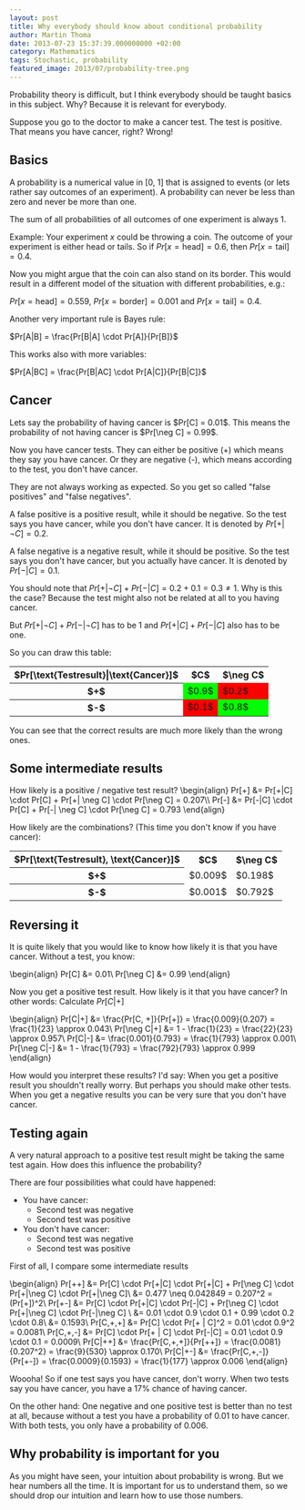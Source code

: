 ```yaml
---
layout: post
title: Why everybody should know about conditional probability
author: Martin Thoma
date: 2013-07-23 15:37:39.000000000 +02:00
category: Mathematics
tags: Stochastic, probability
featured_image: 2013/07/probability-tree.png
---
```

Probability theory is difficult, but I think everybody should be taught basics in this subject. Why? Because it is relevant for everybody.

Suppose you go to the doctor to make a cancer test. The test is positive. That means you have cancer, right? Wrong!

<h2>Basics</h2>
A probability is a numerical value in [0, 1] that is assigned to events (or lets rather say outcomes of an experiment). A probability can never be less than zero and never be more than one.

The sum of all probabilities of all outcomes of one experiment is always 1.

Example: Your experiment $x$ could be throwing a coin. The outcome of your experiment is either head or tails. So if
$Pr[x = \text{head}] = 0.6$, then $Pr[x = \text{tail}] = 0.4$.

Now you might argue that the coin can also stand on its border. This would result in a different model of the situation with different probabilities, e.g.:

$Pr[x = \text{head}] = 0.559$, $Pr[x = \text{border}] = 0.001$ and $Pr[x = \text{tail}] = 0.4$.

Another very important rule is Bayes rule:

$Pr[A|B] = \frac{Pr[B|A] \cdot Pr[A]}{Pr[B]}$

This works also with more variables:

$Pr[A|BC] = \frac{Pr[B|AC] \cdot Pr[A|C]}{Pr[B|C]}$

<h2>Cancer</h2>
Lets say the probability of having cancer is $Pr[C] = 0.01$. This means the probability of not having cancer is $Pr[\neg C] = 0.99$.

Now you have cancer tests. They can either be positive (+) which means they say you have cancer. Or they are negative (-), which means according to the test, you don't have cancer.

They are not always working as expected. So you get so called "false positives" and "false negatives".

A false positive is a positive result, while it should be negative. So the test says you have cancer, while you don't have cancer. It is denoted by $Pr[+ | \neg C] = 0.2$.

A false negative is a negative result, while it should be positive. So the test says you don't have cancer, but you actually have cancer. It is denoted by $Pr[- | C] = 0.1$.

You should note that $Pr[+ | \neg C] + Pr[- | C] = 0.2 + 0.1 = 0.3 \neq 1$. Why is this the case? Because the test might also not be related at all to you having cancer.

But $Pr[+ | \neg C] + Pr[- | \neg C]$ has to be 1 and $Pr[+ | C] + Pr[- | C]$ also has to be one.

So you can draw this table:

<table class="wikitable" style="width:auto;">
<tr>
  <th>$Pr[\text{Testresult}|\text{Cancer}]$</th>
  <th>$C$</th>
  <th>$\neg C$</th>
</tr>
<tr>
  <th>$+$</th>
  <td style="background-color:lime;">$0.9$</td>
  <td style="background-color:red;">$0.2$</td>
</tr>
<tr>
  <th>$-$</th>
  <td style="background-color:red;">$0.1$</td>
  <td style="background-color:lime;">$0.8$</td>
</tr>
</table>

You can see that the correct results are much more likely than the wrong ones.

<h2>Some intermediate results</h2>
How likely is a positive / negative test result?
\begin{align}
Pr[+] &= Pr[+|C] \cdot Pr[C] + Pr[+| \neg C] \cdot Pr[\neg C] = 0.207\\
Pr[-] &= Pr[-|C] \cdot Pr[C] + Pr[-| \neg C] \cdot Pr[\neg C] = 0.793
\end{align}

How likely are the combinations? (This time you don't know if you have cancer):

<table class="wikitable" style="width:auto;">
<tr>
  <th>$Pr[\text{Testresult}, \text{Cancer}]$</th>
  <th>$C$</th>
  <th>$\neg C$</th>
</tr>
<tr>
  <th>$+$</th>
  <td>$0.009$</td>
  <td>$0.198$</td>
</tr>
<tr>
  <th>$-$</th>
  <td>$0.001$</td>
  <td>$0.792$</td>
</tr>
</table>



<h2>Reversing it</h2>
It is quite likely that you would like to know how likely it is that you have cancer. Without a test, you know:

\begin{align}
Pr[C]      &= 0.01\\
Pr[\neg C] &= 0.99
\end{align}


Now you get a positive test result. How likely is it that you have cancer? In other words: Calculate $Pr[C|+]$

\begin{align}
Pr[C|+]      &= \frac{Pr[C, +]}{Pr[+]} = \frac{0.009}{0.207} = \frac{1}{23} \approx 0.043\\
Pr[\neg C|+] &= 1 - \frac{1}{23} = \frac{22}{23} \approx 0.957\\
Pr[C|-]      &= \frac{0.001}{0.793} = \frac{1}{793} \approx 0.001\\
Pr[\neg C|-] &= 1 - \frac{1}{793} = \frac{792}{793} \approx 0.999
\end{align}

How would you interpret these results? I'd say:
When you get a positive result you shouldn't really worry. But perhaps you should make other tests.
When you get a negative results you can be very sure that you don't have cancer.

<h2>Testing again</h2>
A very natural approach to a positive test result might be taking the same test again. How does this influence the probability?

There are four possibilities what could have happened:
<ul>
  <li>You have cancer:
    <ul>
      <li>Second test was negative</li>
      <li>Second test was positive</li>
    </ul>
  </li>
  <li>You don't have cancer:
    <ul>
      <li>Second test was negative</li>
      <li>Second test was positive</li>
    </ul>
  </li>
</ul>

First of all, I compare some intermediate results

\begin{align}
Pr[++] &= Pr[C] \cdot Pr[+|C] \cdot Pr[+|C] + Pr[\neg C] \cdot Pr[+|\neg C] \cdot Pr[+|\neg C]\\
       &= 0.477 \neq 0.042849 = 0.207^2 = (Pr[+])^2\\
Pr[+-] &= Pr[C] \cdot Pr[+|C] \cdot Pr[-|C] + Pr[\neg C] \cdot Pr[+|\neg C] \cdot Pr[-|\neg C] \\
       &= 0.01 \cdot 0.9 \cdot 0.1 + 0.99 \cdot 0.2 \cdot 0.8\\
       &= 0.1593\\
Pr[C,+,+] &= Pr[C] \cdot Pr[+ | C]^2 = 0.01 \cdot 0.9^2 = 0.0081\\
Pr[C,+,-] &= Pr[C] \cdot Pr[+ | C] \cdot Pr[-|C] = 0.01 \cdot 0.9 \cdot 0.1 = 0.0009\\
Pr[C|++] &= \frac{Pr[C,+,+]}{Pr[++]} = \frac{0.0081}{0.207^2} = \frac{9}{530} \approx 0.170\\
Pr[C|+-] &= \frac{Pr[C,+,-]}{Pr[+-]} = \frac{0.0009}{0.1593} = \frac{1}{177} \approx 0.006
\end{align}

Woooha! So if one test says you have cancer, don't worry. When two tests say you have cancer, you have a 17% chance of having cancer.

On the other hand: One negative and one positive test is better than no test at all, because without a test you have a probability of 0.01 to have cancer. With both tests, you only have a probability of 0.006.

<h2>Why probability is important for you</h2>
As you might have seen, your intuition about probability is wrong. But we hear numbers all the time. It is important for us to understand them, so we should drop our intuition and learn how to use those numbers.
